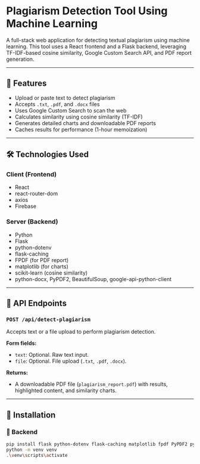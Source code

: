 # Plagiarism Detection Tool Using Machine Learning

A full-stack web application for detecting textual plagiarism using machine learning. This tool uses a React frontend and a Flask backend, leveraging TF-IDF-based cosine similarity, Google Custom Search API, and PDF report generation.

---

## 🚀 Features

- Upload or paste text to detect plagiarism
- Accepts `.txt`, `.pdf`, and `.docx` files
- Uses Google Custom Search to scan the web
- Calculates similarity using cosine similarity (TF-IDF)
- Generates detailed charts and downloadable PDF reports
- Caches results for performance (1-hour memoization)

---

## 🛠️ Technologies Used

### Client (Frontend)
- React
- react-router-dom
- axios
- Firebase

### Server (Backend)
- Python
- Flask
- python-dotenv
- flask-caching
- FPDF (for PDF report)
- matplotlib (for charts)
- scikit-learn (cosine similarity)
- python-docx, PyPDF2, BeautifulSoup, google-api-python-client

---

## 🧪 API Endpoints

### `POST /api/detect-plagiarism`

Accepts text or a file upload to perform plagiarism detection.

**Form fields:**
- `text`: Optional. Raw text input.
- `file`: Optional. File upload (`.txt`, `.pdf`, `.docx`).

**Returns:**
- A downloadable PDF file (`plagiarism_report.pdf`) with results, highlighted content, and similarity charts.

---

## 🧩 Installation

### 📁 Backend

```bash
pip install flask python-dotenv flask-caching matplotlib fpdf PyPDF2 python-docx google-api-python-client beautifulsoup4 scikit-learn
python -m venv venv
.\venv\scripts\activate
